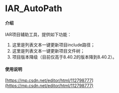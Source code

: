 # IAR_AutoPath

#### 介绍
IAR项目辅助工具，提供如下功能：
1. 这里是列表文本一键更新项目include路径；
2. 这里是列表文本一键更新项目文件树；
3. 项目版本降级（目前仅高于8.40.2的版本降到8.40.2）。


#### 使用说明
[https://mp.csdn.net/editor/html/112798777](https://mp.csdn.net/editor/html/112798777)
